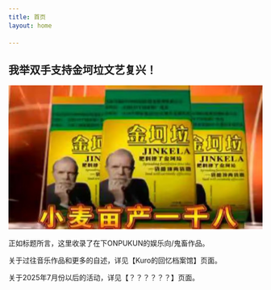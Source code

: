 ```yaml
---
title: 首页
layout: home

---
```


## 我举双手支持金坷垃文艺复兴！

![](assets\images\1280.jpg)

正如标题所言，这里收录了在下ONPUKUN的娱乐向/鬼畜作品。

关于过往音乐作品和更多的自述，详见【Kuro的回忆档案馆】页面。

关于2025年7月份以后的活动，详见【？？？？？？】页面。

